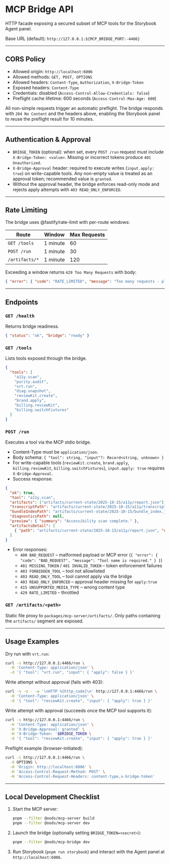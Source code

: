 # MCP Bridge API

HTTP facade exposing a secured subset of MCP tools for the Storybook Agent panel.

Base URL (default): `http://127.0.0.1:${MCP_BRIDGE_PORT:-4466}`

---

## CORS Policy

- Allowed origin: `http://localhost:6006`
- Allowed methods: `GET, POST, OPTIONS`
- Allowed headers: `Content-Type`, `Authorization`, `X-Bridge-Token`
- Exposed headers: `Content-Type`
- Credentials: disabled (`Access-Control-Allow-Credentials: false`)
- Preflight cache lifetime: 600 seconds (`Access-Control-Max-Age: 600`)

All non-simple requests trigger an automatic preflight. The bridge responds with `204 No Content` and the headers above, enabling the Storybook panel to reuse the preflight result for 10 minutes.

---

## Authentication & Approval

- `BRIDGE_TOKEN` (optional): when set, every `POST /run` request must include `X-Bridge-Token: <value>`. Missing or incorrect tokens produce `401 Unauthorized`.
- `X-Bridge-Approval` header: required to execute writes (`input.apply: true`) on write-capable tools. Any non-empty value is treated as an approval token; recommended value is `granted`.
- Without the approval header, the bridge enforces read-only mode and rejects apply attempts with `403 READ_ONLY_ENFORCED`.

---

## Rate Limiting

The bridge uses @fastify/rate-limit with per-route windows:

| Route           | Window      | Max Requests |
|-----------------|-------------|--------------|
| `GET /tools`    | 1 minute    | 60           |
| `POST /run`     | 1 minute    | 30           |
| `/artifacts/*`  | 1 minute    | 120          |

Exceeding a window returns `429 Too Many Requests` with body:

```json
{ "error": { "code": "RATE_LIMITED", "message": "Too many requests - please slow down.", "limit": 30, "resetInSeconds": 42 } }
```

---

## Endpoints

### `GET /health`

Returns bridge readiness.

```json
{ "status": "ok", "bridge": "ready" }
```

### `GET /tools`

Lists tools exposed through the bridge.

```json
{
  "tools": [
    "a11y.scan",
    "purity.audit",
    "vrt.run",
    "diag.snapshot",
    "reviewKit.create",
    "brand.apply",
    "billing.reviewKit",
    "billing.switchFixtures"
  ]
}
```

### `POST /run`

Executes a tool via the MCP stdio bridge.

- Content-Type must be `application/json`.
- Body schema: `{ "tool": string, "input"?: Record<string, unknown> }`
- For write-capable tools (`reviewKit.create`, `brand.apply`, `billing.reviewKit`, `billing.switchFixtures`), `input.apply: true` requires `X-Bridge-Approval`.
- Success response:

```json
{
  "ok": true,
  "tool": "a11y.scan",
  "artifacts": ["artifacts/current-state/2025-10-15/a11y/report.json"],
  "transcriptPath": "artifacts/current-state/2025-10-15/a11y/transcript.json",
  "bundleIndexPath": "artifacts/current-state/2025-10-15/bundle_index.json",
  "diagnosticsPath": null,
  "preview": { "summary": "Accessibility scan complete." },
  "artifactsDetail": [
    { "path": "artifacts/current-state/2025-10-15/a11y/report.json", "name": "report.json", "sha256": "<sha256>" }
  ]
}
```

- Error responses:
  - `400 BAD_REQUEST` – malformed payload or MCP error (`{ "error": { "code": "BAD_REQUEST", "message": "Tool name is required." } }`)
  - `401 MISSING_TOKEN` / `401 INVALID_TOKEN` – token enforcement failures
  - `403 FORBIDDEN_TOOL` – tool not allowlisted
  - `403 READ_ONLY_TOOL` – tool cannot apply via the bridge
  - `403 READ_ONLY_ENFORCED` – approval header missing for `apply:true`
  - `415 UNSUPPORTED_MEDIA_TYPE` – wrong content type
  - `429 RATE_LIMITED` – throttled

### `GET /artifacts/<path>`

Static file proxy to `packages/mcp-server/artifacts/`. Only paths containing the `artifacts/` segment are exposed.

---

## Usage Examples

Dry run with `vrt.run`:

```bash
curl -s http://127.0.0.1:4466/run \
  -H 'Content-Type: application/json' \
  -d '{ "tool": "vrt.run", "input": { "apply": false } }'
```

Write attempt without approval (fails with 403):

```bash
curl -s -o - -w '\nHTTP %{http_code}\n' http://127.0.0.1:4466/run \
  -H 'Content-Type: application/json' \
  -d '{ "tool": "reviewKit.create", "input": { "apply": true } }'
```

Write attempt with approval (succeeds once the MCP tool supports it):

```bash
curl -s http://127.0.0.1:4466/run \
  -H 'Content-Type: application/json' \
  -H 'X-Bridge-Approval: granted' \
  -H 'X-Bridge-Token: '$BRIDGE_TOKEN \
  -d '{ "tool": "reviewKit.create", "input": { "apply": true } }'
```

Preflight example (browser-initiated):

```bash
curl -i http://127.0.0.1:4466/run \
  -X OPTIONS \
  -H 'Origin: http://localhost:6006' \
  -H 'Access-Control-Request-Method: POST' \
  -H 'Access-Control-Request-Headers: content-type,x-bridge-token'
```

---

## Local Development Checklist

1. Start the MCP server:
   ```bash
   pnpm --filter @oods/mcp-server build
   pnpm --filter @oods/mcp-server dev
   ```
2. Launch the bridge (optionally setting `BRIDGE_TOKEN=<secret>`):
   ```bash
   pnpm --filter @oods/mcp-bridge dev
   ```
3. Run Storybook (`pnpm run storybook`) and interact with the Agent panel at `http://localhost:6006`.
